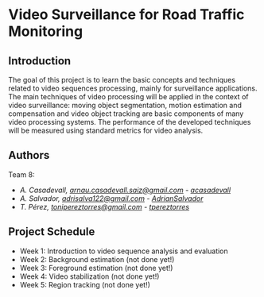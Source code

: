 # Video Surveillance for Road Traffic Monitoring

## Introduction 

The goal of this project is to learn the basic concepts and techniques related to video sequences processing, mainly for surveillance applications. The main techniques of video processing will be applied in the context of video surveillance: moving object segmentation, motion estimation and compensation and video object tracking are basic components of many video processing systems. The performance of the developed techniques will be measured using standard metrics for video analysis.

## Authors

Team 8:
- _A. Casadevall, arnau.casadevall.saiz@gmail.com - [acasadevall](https://github.com/acasadevall)_
- _A. Salvador, adrisalva122@gmail.com - [AdrianSalvador](https://github.com/AdrianSalvador)_
- _T. Pérez, tonipereztorres@gmail.com - [tpereztorres](https://github.com/tpereztorres)_

## Project Schedule

- Week 1: Introduction to video sequence analysis and evaluation
- Week 2: Background estimation (not done yet!)
- Week 3: Foreground estimation (not done yet!)
- Week 4: Video stabilization (not done yet!)
- Week 5: Region tracking (not done yet!)

